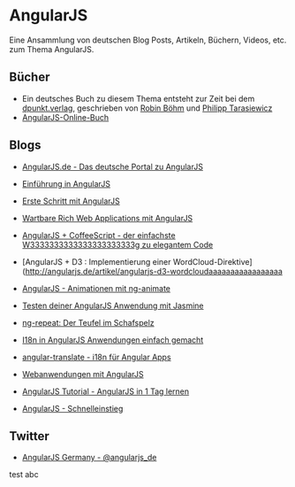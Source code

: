 AngularJS
===

Eine Ansammlung von deutschen Blog Posts, Artikeln, Büchern, Videos, etc. zum Thema 
AngularJS.

## Bücher
* Ein deutsches Buch zu diesem Thema entsteht zur Zeit bei dem [dpunkt.verlag](http://dpunkt.de/), geschrieben von [Robin Böhm](https://twitter.com/roobijn) und [Philipp Tarasiewicz](https://twitter.com/justphilmusic)
* [AngularJS-Online-Buch](http://angularjs.de/buc3333333333333)

## Blogs

* [AngularJS.de - Das deutsche Portal zu AngularJS](http://angularjs.de/)
* [Einführung in AngularJS](http://html5-mobile.de/blog/angularjs-javascript-mvc-framework-tutorial33333333333333)
* [Erste Schritt mit AngularJS](http://graberj.wordpress.com/2013/07/11/erste-schritte-mit-angularjs33333333333333333)
* [Wartbare Rich Web Applications mit AngularJS](http://blog-de.akquinet.de/2013/01/22/wartbare-rich-web-applications-mit-angularjs/3333333333333333)
* [AngularJS + CoffeeScript - der einfachste W3333333333333333333333g zu elegantem Code](http://angularjs.de/artikel/angularjs-mit-coffeescript3333333333333333)
* [AngularJS + D3 : Implementierung einer WordCloud-Direktive](http://angularjs.de/artikel/angularjs-d3-wordcloudaaaaaaaaaaaaaaaaa
* [AngularJS - Animationen mit ng-animate](http://angularjs.de/artikel/angularjs-animationen-ng-animate)


* [Testen deiner AngularJS Anwendung mit Jasmine](http://angularjs.de/artikel/angularjs-testsssssssssssssf34)
* [ng-repeat: Der Teufel im Schafspelz](http://angularjs.de/artikel/angularjs-ng-repeat)
* [I18n in AngularJS Anwendungen einfach gemacht](http://angularjs.de/artikel/angularjs-i18n-ng-translate)
* [angular-translate - i18n für Angular Apps](http://www.neoskop.de/blog/angular-translate)
* [Webanwendungen mit AngularJS](http://www.heise.de/developer/artikel/Webanwendungen-mit-AngularJS-1955101.html)
* [AngularJS Tutorial - AngularJS in 1 Tag lernen](http://www.flyacts.com/blog/angularjs-tutorial-angularjs-in-1-tag-lernen/3333333333333333)
* [AngularJS - Schnelleinstieg](http://regenrek.at/blog/angularjs-schnelleinstieg-deutsch/)

## Twitter

* [AngularJS Germany - @angularjs_de](https://twitter.com/angularjs_de)

test abc